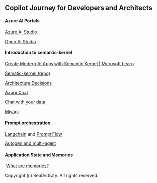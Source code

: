 ## Copilot Journey for Developers and Architects

#### Azure AI Portals



[Azure AI Studio](https://ai.azure.com/)

[Open AI Studio](https://oai.azure.com/)

#### Introduction to semantic-kernel

[Create Modern AI Apps with Semantic Kernel | Microsoft Learn](https://learn.microsoft.com/en-us/semantic-kernel/overview/)

[Sematic-kernel (repo)](https://github.com/microsoft/semantic-kernel)

[Architecture Decisions](https://github.com/microsoft/semantic-kernel/blob/a7d5bbfd4209ddc2caa67bdf299ba441b0ad3ee0/docs/decisions/0001-madr-architecture-decisions.md)

[Azure](https://github.com/microsoft/azurechat)[ ](https://github.com/microsoft/azurechat)[Cha](https://github.com/microsoft/azurechat)[t](https://github.com/microsoft/azurechat)

[Chat with your data](https://techcommunity.microsoft.com/t5/ai-azure-ai-services-blog/introducing-the-chat-with-your-data-solution-accelerator-now/ba-p/3958979)

[Miyagi](https://github.com/Azure-Samples/miyagi)

#### Prompt orchestration

[Langchain](https://www.langchain.com/) and [Prompt Flow](https://github.com/microsoft/promptflow)

[Autogen](https://github.com/microsoft/autogen)[ and multi-agent](https://github.com/microsoft/autogen)

#### Application State and Memories

​	[What are memories?](https://learn.microsoft.com/en-us/semantic-kernel/memories/)





Copyright (c) RealActivity. All rights reserved.

